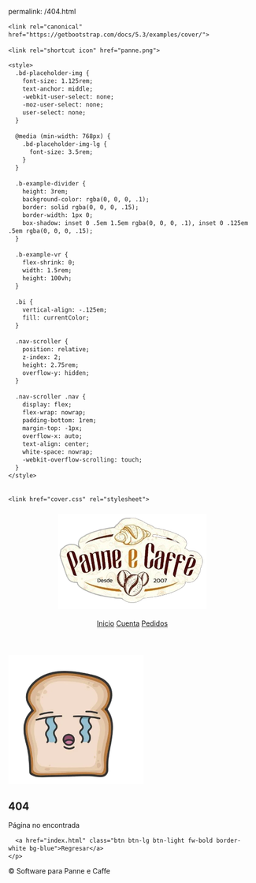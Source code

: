 permalink: /404.html

<!doctype html>
<html lang="en" class="h-100">
  <head>
    <meta charset="utf-8">
    <meta name="viewport" content="width=device-width, initial-scale=1">
    <meta name="description" content="">
    <meta name="author" content="Mark Otto, Jacob Thornton, and Bootstrap contributors">
    <meta name="generator" content="Hugo 0.108.0">
    <title>Error 404</title>

    <link rel="canonical" href="https://getbootstrap.com/docs/5.3/examples/cover/">

    <link rel="shortcut icon" href="panne.png">

    

<link href="bootstrap.min.css" rel="stylesheet">

    <style>
      .bd-placeholder-img {
        font-size: 1.125rem;
        text-anchor: middle;
        -webkit-user-select: none;
        -moz-user-select: none;
        user-select: none;
      }

      @media (min-width: 768px) {
        .bd-placeholder-img-lg {
          font-size: 3.5rem;
        }
      }

      .b-example-divider {
        height: 3rem;
        background-color: rgba(0, 0, 0, .1);
        border: solid rgba(0, 0, 0, .15);
        border-width: 1px 0;
        box-shadow: inset 0 .5em 1.5em rgba(0, 0, 0, .1), inset 0 .125em .5em rgba(0, 0, 0, .15);
      }

      .b-example-vr {
        flex-shrink: 0;
        width: 1.5rem;
        height: 100vh;
      }

      .bi {
        vertical-align: -.125em;
        fill: currentColor;
      }

      .nav-scroller {
        position: relative;
        z-index: 2;
        height: 2.75rem;
        overflow-y: hidden;
      }

      .nav-scroller .nav {
        display: flex;
        flex-wrap: nowrap;
        padding-bottom: 1rem;
        margin-top: -1px;
        overflow-x: auto;
        text-align: center;
        white-space: nowrap;
        -webkit-overflow-scrolling: touch;
      }
    </style>

    
    <link href="cover.css" rel="stylesheet">
  </head>
  <body class="d-flex h-100 text-center text-bg-dark">
    
<div class="cover-container d-flex w-100 h-100 p-3 mx-auto flex-column">
  <header class="mb-auto">
    <div>
      <h3 class="logo">
        <img src="panne.png" alt="Panne e Caffe">
      </h3>
      <nav class="nav nav-masthead justify-content-center float-md-end">
        <a class="nav-link fw-bold py-1 px-0 active" aria-current="page" href="#">Inicio</a>
        <a class="nav-link fw-bold py-1 px-0" href="#">Cuenta</a>
        <a class="nav-link fw-bold py-1 px-0" href="#">Pedidos</a>
      </nav>
    </div>
  </header>

      
  <section class="error-message">
    <div class="error-message_container">
      <div class="img">
        <img src="Pan_llorando-removebg-preview.png" alt="Pan Llorando">
      </div>
      <div class="text">
        <h1 class="animed bounce">404</h1>
        <p>Página no encontrada</p>
      </div>
    </div>
  </section>

      <a href="index.html" class="btn btn-lg btn-light fw-bold border-white bg-blue">Regresar</a>
    </p>  
 

  <footer class="mt-auto text-white-50">
    <p id="footerText">© Software para Panne e Caffe</p>
  </footer>
</div>


    
  </body>
</html>
